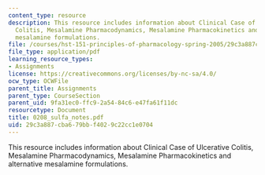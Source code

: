 ```yaml
---
content_type: resource
description: This resource includes information about Clinical Case of Ulcerative
  Colitis, Mesalamine Pharmacodynamics, Mesalamine Pharmacokinetics and alternative
  mesalamine formulations.
file: /courses/hst-151-principles-of-pharmacology-spring-2005/29c3a887cba679bbf4029c22cc1e0704_0208_sulfa_notes.pdf
file_type: application/pdf
learning_resource_types:
- Assignments
license: https://creativecommons.org/licenses/by-nc-sa/4.0/
ocw_type: OCWFile
parent_title: Assignments
parent_type: CourseSection
parent_uid: 9fa31ec0-ffc9-2a54-84c6-e47fa61f11dc
resourcetype: Document
title: 0208_sulfa_notes.pdf
uid: 29c3a887-cba6-79bb-f402-9c22cc1e0704
---
```

This resource includes information about Clinical Case of Ulcerative Colitis, Mesalamine Pharmacodynamics, Mesalamine Pharmacokinetics and alternative mesalamine formulations.